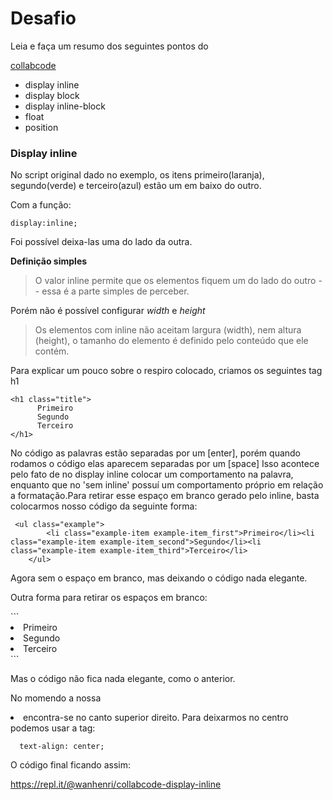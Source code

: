 # Desafio

<p> Leia e faça um resumo dos seguintes pontos do </p>

[collabcode](https://medium.com/collabcode/pare-de-chutar-e-aprenda-as-propriedades-css-de-posicionamento-603154655121)

- display inline
- display block
- display inline-block
- float 
- position


### Display inline

<p> No script original dado no exemplo, os itens primeiro(laranja), segundo(verde) e terceiro(azul) estão um em baixo do outro.</p>
Com a função:  

```
display:inline;
```

Foi possível deixa-las uma do lado da outra.

**Definição simples**
> O valor inline permite que os elementos fiquem um do lado do outro -- essa é a parte simples de perceber.

Porém não é possível configurar *width* e *height*
> Os elementos com inline não aceitam largura (width), nem altura (height), o tamanho do elemento é definido pelo conteúdo que ele contém.

Para explicar um pouco sobre o respiro colocado, criamos os seguintes tag h1  
  ```
  <h1 class="title">
        Primeiro
        Segundo
        Terceiro
  </h1>
  ```
  
 <p>No código as palavras estão separadas por um [enter], porém quando rodamos o código elas aparecem separadas por um [space] Isso acontece pelo fato de no display inline colocar um comportamento na palavra, enquanto que no 'sem inline' possuí um comportamento próprio em relação a formatação.</pP

<p>Para retirar esse espaço em branco gerado pelo inline, basta colocarmos nosso código da seguinte forma:</p>

```
 <ul class="example">
        <li class="example-item example-item_first">Primeiro</li><li class="example-item example-item_second">Segundo</li><li class="example-item example-item_third">Terceiro</li>
    </ul>
```
<p>Agora sem o espaço em branco, mas deixando o código nada elegante.</p>
<p>Outra forma para retirar os espaços em branco:</p>
```
<li class="example-item example-item_first">Primeiro</li><!--
 --><li class="example-item example-item_second">Segundo</li><!--
 --><li class="example-item example-item_third">Terceiro</li>
```
<p>Mas o código não fica nada elegante, como o anterior.</p>

<p> No momendo a nossa <li> encontra-se no canto superior direito. Para deixarmos no centro podemos usar a tag:</p>

```
  text-align: center;
```

<p>O código final ficando assim:</p>

https://repl.it/@wanhenri/collabcode-display-inline
